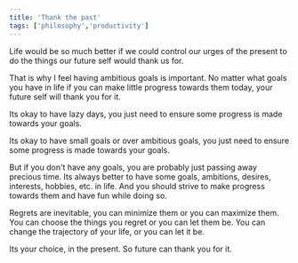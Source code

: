 ```yaml
---
title: 'Thank the past'
tags: ['philosophy','productivity']
---
```


Life would be so much better if we could control our urges of the present to do the things our future self would thank us for.

That is why I feel having ambitious goals is important. No matter what goals you have in life if you can make little progress towards them today, your future self will thank you for it.

Its okay to have lazy days, you just need to ensure some progress is made towards your goals.

Its okay to have small goals or over ambitious goals, you just need to ensure some progress is made towards your goals.

But if you don't have any goals, you are probably just passing away precious time. Its always better to have some goals, ambitions, desires, interests, hobbies, etc. in life. And you should strive to make progress towards them and have fun while doing so.

Regrets are inevitable, you can minimize them or you can maximize them.
You can choose the things you regret or you can let them be.
You can change the trajectory of your life, or you can let it be.

Its your choice, in the present. So future can thank you for it.